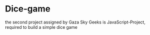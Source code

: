 # Dice-game
the second project assigned  by Gaza Sky Geeks is JavaScript-Project, required to build a simple dice game
